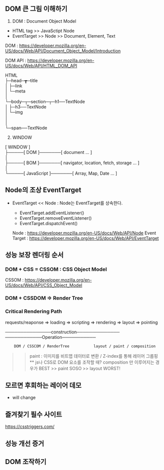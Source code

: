 ## DOM 큰 그림 이해하기

1. DOM : Document Object Model
- HTML tag >> JavaSctipt Node 
- EventTarget >> Node >> Document, Element, Text

DOM : https://developer.mozilla.org/en-US/docs/Web/API/Document_Object_Model/Introduction

DOM API : https://developer.mozilla.org/en-US/docs/Web/API/HTML_DOM_API

HTML  
  ├─head─┳─title  
  │      ├─link  
  │      └─meta  
  │  
  └─body─┬─section─┬─h1──TextNode  
         │         ├─h3──TextNode  
         │         └─img  
         │  
         │  
         └─span──TextNode  
  
2. WINDOW

[ WINDOW ]  
  ├─────[ DOM ]───────[ document ... ]  
  │  
  ├─────[ BOM ]───────[ navigator, location, fetch, storage ... ]  
  │  
  └─────[ JavaScript ]───────[ Array, Map, Date ... ]  


## Node의 조상 EventTarget

- EventTarget <<  Node : Node는 EventTarget를 상속한다.
  - EventTarget.addEventListener()
  - EventTarget.removeEventListener()
  - EventTarget.dispatchEvent()

  Node : https://developer.mozilla.org/en-US/docs/Web/API/Node
  Event Target : https://developer.mozilla.org/en-US/docs/Web/API/EventTarget


## 성능 보장 렌더링 순서
### DOM + CSS = CSSOM : CSS Object Model

CSSOM : https://developer.mozilla.org/en-US/docs/Web/API/CSS_Object_Model

### DOM + CSSDOM => Render Tree

### Critical Rendering Path

requests/reaponse => loading => scripting => rendering => layout => pointing

───────────────construction────────────── ────────────Operation───────────

        DOM / CSSCOM / RenderTree           layout / paint / composition


>>paint : 이미지를 비트맵 데이터로 변환 / Z-index를 통해 레이어 그룹핑
** js나 CSS로 DOM 요소를 조작할 때? composition 만 이루어지는 경우가 BEST >> paint SOSO >> layout WORST!

## 모르면 후회하는 레이어 데모 
* will change 


## 즐겨찾기 필수 사이트 
https://csstriggers.com/

## 성능 개선 증거

## DOM 조작하기

